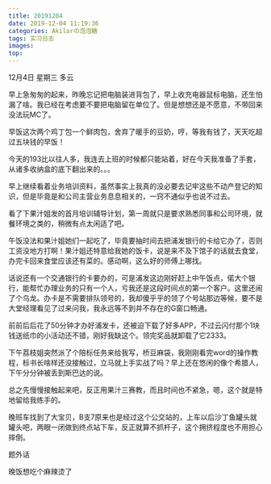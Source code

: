 ```yaml
---
title: 20191204
date: 2019-12-04 11:19:36
categories: Akilarの泡泡糖
tags: 实习日志
images:
top:
---
```


12月4日 星期三 多云

早上急匆匆的起来，昨晚忘记把电脑装进背包了，早上收充电器鼠标电脑，还生怕漏了啥。我已经在考虑要不要把电脑留在单位了。但是想想还是不愿意，不带回来没法玩MC了。

早饭这次两个鸡丁包一个鲜肉包，舍弃了暖手的豆奶，哼，等我有钱了，天天吃超过五块钱的早饭！

今天的193比以往人多，我连去上班的时候都只能站着，好在今天我准备了手套，从诸多收纳盒的底下翻出来的。。。

早上继续看着业务培训资料，虽然事实上我真的没必要去记牢这些不动产登记的知识，但是毕竟是和公司主营业务息息相关的，一窍不通似乎也说不过去。

看了下果汁姐发的首月培训辅导计划，第一周就只是要求熟悉同事和公司环境，就餐环境之类的，稍微有点太闲适了吧。

午饭没法和果汁姐她们一起吃了，毕竟要抽时间去把浦发银行的卡给它办了，否则工资没地方打啊！果汁姐还特意给我她的饭卡，说是来不及下馆子的话就去食堂，办完卡回来食堂应该还有菜的。感动啊，这么好的师傅上哪找。

话说还有一个交通银行的卡要办的，可是浦发这边刚好赶上中午饭点，偌大个银行，能帮忙办理业务的只有一个人，亏我还是这段时间点的第一个客户。这里还闹了个乌龙。办卡是不需要排队领号的，我却傻乎乎的领了个号站那边等候，要不是大堂经理看见了过来问我，我永远等不到并不存在的G窗口畅通。

前前后后花了50分钟才办好浦发卡，还被迫下载了好多APP，不过云闪付那个1块钱送纸巾的小活动还不错，刚好我缺这个。领完奖品就卸载了它2333。

下午荔枝姐突然派了个陪标任务来给我写，桥豆麻袋，我刚刚看完word的操作教程，标书长啥样还没接触过，立马就上手实战了吗？早上还在悠闲的像个希腊人，下午分分钟被丢到斯巴达的说。

总之先慢慢接触起来吧，反正用果汁三赛教，而且时间也不紧急，嗯，这个就是特地留给我练手的。

晚班车找到了大宝贝，B支7原来也是经过这个公交站的，上车以后沙丁鱼罐头就罐头吧，两眼一闭做到终点站下车，反正就算不抓杆子，这个拥挤程度也不用担心摔倒。

题外话

晚饭想吃个麻辣烫了


